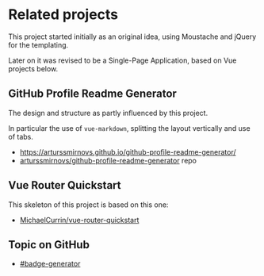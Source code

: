 # Related projects

This project started initially as an original idea, using Moustache and jQuery for the templating.

Later on it was revised to be a Single-Page Application, based on Vue projects below.


## GitHub Profile Readme Generator

The design and structure as partly influenced by this project.

In particular the use of `vue-markdown`, splitting the layout vertically and use of tabs.

- https://arturssmirnovs.github.io/github-profile-readme-generator/
- [arturssmirnovs/github-profile-readme-generator](https://github.com/arturssmirnovs/github-profile-readme-generator) repo


## Vue Router Quickstart

This skeleton of this project is based on this one:

- [MichaelCurrin/vue-router-quickstart](https://github.com/MichaelCurrin/vue-router-quickstart)


## Topic on GitHub

- [#badge-generator](https://github.com/topics/badge-generator)
